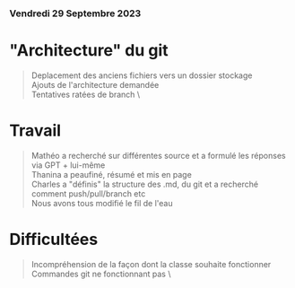 ### Vendredi 29 Septembre 2023
# "Architecture" du git
> Deplacement des anciens fichiers vers un dossier stockage \
> Ajouts de l'architecture demandée \
> Tentatives ratées de branch \

# Travail
> Mathéo a recherché sur différentes source et a formulé les réponses via GPT + lui-même \
> Thanina a peaufiné, résumé et mis en page \
> Charles a "définis" la structure des .md, du git et a recherché comment push/pull/branch etc \
> Nous avons tous modifié le fil de l'eau

# Difficultées
> Incompréhension de la façon dont la classe souhaite fonctionner \
> Commandes git ne fonctionnant pas \
